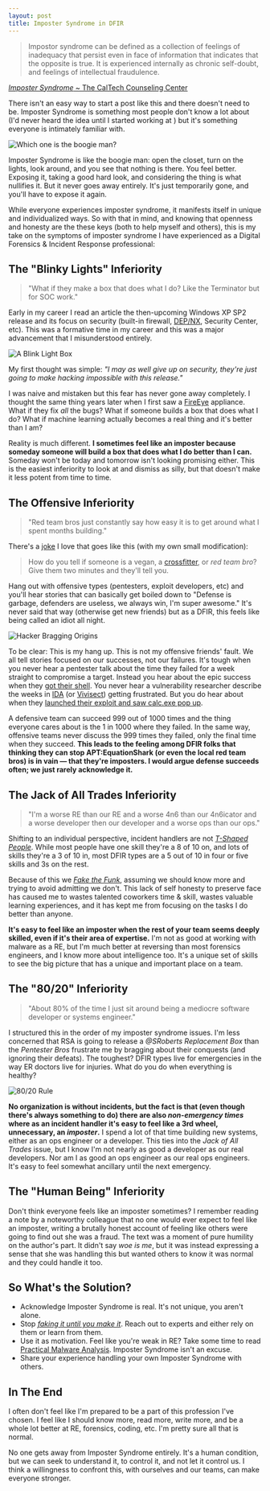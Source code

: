 ```yaml
---
layout: post
title: Imposter Syndrome in DFIR
---
```


> Impostor syndrome can be defined as a collection of feelings of inadequacy that persist even in face of information that indicates that the opposite is true. It is experienced internally as chronic self-doubt, and feelings of intellectual fraudulence.

[_Imposter Syndrome_ ~ The CalTech Counseling Center](https://counseling.caltech.edu/general/InfoandResources/Impostor)

There isn't an easy way to start a post like this and there doesn't need to be. Imposter Syndrome is something most people don't know a lot about (I'd never heard the idea until I started working at [<i class="fa fa-github"></i>](https://github.com/)) but it's something everyone is intimately familiar with.

![Which one is the boogie man?](https://38.media.tumblr.com/tumblr_m8txuocJ481rqten0o1_500.gif)

Imposter Syndrome is like the boogie man: open the closet, turn on the lights, look around, and you see that nothing is there. You feel better. Exposing it, taking a good hard look, and considering the thing is what nullifies it. But it never goes away entirely. It's just temporarily gone, and you'll have to expose it again.

While everyone experiences imposter syndrome, it manifests itself in unique and individualized ways. So with that in mind, and knowing that openness and honesty are the these keys (both to help myself and others), this is my take on the symptoms of imposter syndrome I have experienced as a Digital Forensics & Incident Response professional:

## The "Blinky Lights" Inferiority
> <i class="fa fa-comments-o fa-3x pull-left"></i> "What if they make a box that does what I do? Like the Terminator but for SOC work."

Early in my career I read an article the then-upcoming Windows XP SP2 release and its focus on security (built-in firewall, [DEP/NX](http://en.wikipedia.org/wiki/Data_Execution_Prevention), Security Center, etc). This was a formative time in my career and this was a major advancement that I misunderstood entirely.

![A Blink Light Box](http://www.plinkusa.net/products/G2220S-16.gif)

My first thought was simple: _"I may as well give up on security, they're just going to make hacking impossible with this release."_

I was naive and mistaken but this fear has never gone away completely. I thought the same thing years later when I first saw a [FireEye](https://www.fireeye.com/) appliance. What if they fix _all_ the bugs? What if someone builds a box that does what I do?  What if machine learning actually becomes a real thing and it's better than I am?

Reality is much different. __I sometimes feel like an imposter because someday someone will build a box that does what I do better than I can.__ Someday won't be today and tomorrow isn't looking promising either. This is the easiest inferiority to look at and dismiss as silly, but that doesn't make it less potent from time to time.

## The Offensive Inferiority
> <i class="fa fa-comments-o fa-3x pull-left"></i> "Red team bros just constantly say how easy it is to get around what I spent months building."

There's a [joke](https://uproxx.files.wordpress.com/2015/01/archer-burn.gif?w=650) I love that goes like this (with my own small modification):

> How do you tell if someone is a vegan, a [crossfitter](https://www.youtube.com/watch?v=pqb9pBJweVU), or _red team bro_? Give them two minutes and they'll tell you.

Hang out with offensive types (pentesters, exploit developers, etc) and you'll hear stories that can basically get boiled down to "Defense is garbage, defenders are useless, we always win, I'm super awesome." It's never said that way (otherwise get new friends) but as a DFIR, this feels like being called an idiot all night.

![Hacker Bragging Origins](http://38.media.tumblr.com/25381459d5898e2daf10b16c59d66955/tumblr_nl4nqvsTUK1s49n8po1_500.gif)

To be clear: This is my hang up. This is not my offensive friends' fault. We all tell stories focused on our successes, not our failures. It's tough when you never hear a pentester talk about the time they failed for a week straight to compromise a target. Instead you hear about the epic success when they [got their shell](/public/equation.jpg). You never hear a vulnerability researcher describe the weeks in [IDA](https://www.hex-rays.com/products/ida/) (or [Vivisect](https://github.com/vivisect/vivisect)) getting frustrated. But you do hear about when they [launched their exploit and saw calc.exe pop up](http://2.bp.blogspot.com/-6DX89aYwS7Y/UJBl7YXEL1I/AAAAAAAAABo/mm0VnPGZELY/s1600/timeout.gif).

A defensive team can succeed 999 out of 1000 times and the thing everyone cares about is the 1 in 1000 where they failed. In the same way, offensive teams never discuss the 999 times they failed, only the final time when they succeed. __This leads to the feeling among DFIR folks that thinking they can stop APT:EquationShark (or even the local red team bros) is in vain &mdash; that they're imposters. I would argue defense succeeds often; we just rarely acknowledge it.__

## The Jack of All Trades Inferiority
> <i class="fa fa-comments-o fa-3x pull-left"></i> "I'm a worse RE than our RE and a worse 4n6 than our 4n6icator and a worse developer then our developer and a worse ops than our ops."

Shifting to an individual perspective, incident handlers are not [_T-Shaped People_](http://web.archive.org/web/20110329003842/http://www.chiefexecutive.net/ME2/dirmod.asp?sid=&nm=&type=Publishing&mod=Publications::Article&mid=8F3A7027421841978F18BE895F87F791&tier=4&id=F42A23CB49174C5E9426C43CB0A0BC46). While most people have one skill they're a 8 of 10 on, and lots of skills they're a 3 of 10 in, most DFIR types are a 5 out of 10 in four or five skills and 3s on the rest.

Because of this we [_Fake the Funk_](http://www.urbandictionary.com/define.php?term=fake+the+funk), assuming we should know more and trying to avoid admitting we don't. This lack of self honesty to preserve face has caused me to wastes talented coworkers time & skill, wastes valuable learning experiences, and it has kept me from focusing on the tasks I do better than anyone.

__It's easy to feel like an imposter when the rest of your team seems deeply skilled, even if it's their area of expertise.__ I'm not as good at working with malware as a RE, but I'm much better at reversing than most forensics engineers, and I know more about intelligence too. It's a unique set of skills to see the big picture that has a unique and important place on a team.

## The "80/20" Inferiority
> <i class="fa fa-comments-o fa-3x pull-left"></i> "About 80% of the time I just sit around being a mediocre software developer or systems engineer."

I structured this in the order of my imposter syndrome issues. I'm less concerned that RSA is going to release a _@SRoberts Replacement Box_ than the _Pentester Bros_ frustrate me by bragging about their conquests (and ignoring their defeats). The toughest? DFIR types live for emergencies in the way ER doctors live for injuries. What do you do when everything is healthy?

![80/20 Rule](https://lh6.googleusercontent.com/xB3fRshdfQvPqWYeUbBnCfrl6VnHycVp2XIvCOe4rpfKGTmyYwq-rsT_yMWjdqxudMJufQT5Ur3KRO4Ud8fyLTXwQXb-IQgXrae6PcmRxtogBRpjzqs)

__No organization is without incidents, but the fact is that (even though there's always something to do) there are also _non-emergency times_ where as an incident handler it's easy to feel like a 3rd wheel, unnecessary, an _imposter_.__ I spend a lot of that time building new systems, either as an ops engineer or a developer. This ties into the _Jack of All Trades_ issue, but I know I'm not nearly as good a developer as our real developers. Nor am I as good an ops engineer as our real ops engineers. It's easy to feel somewhat ancillary until the next emergency.

## The "Human Being" Inferiority

Don't think everyone feels like an imposter sometimes? I remember reading a note by a noteworthy colleague that no one would ever expect to feel like an imposter, writing a brutally honest account of feeling like others were going to find out she was a fraud. The text was a moment of pure humility on the author's part. It didn't say _woe is me_, but it was instead expressing a sense that she was handling this but wanted others to know it was normal and they could handle it too.

## So What's the Solution?

- Acknowledge Imposter Syndrome is real. It's not unique, you aren't alone.
- Stop [_faking it until you make it_](http://www.entrepreneur.com/article/243629). Reach out to experts and either rely on them or learn from them.
- Use it as motivation. Feel like you're weak in RE? Take some time to read [Practical Malware Analysis](http://www.nostarch.com/malware). Imposter Syndrome isn't an excuse.
- Share your experience handling your own Imposter Syndrome with others.

## In The End

I often don't feel like I'm prepared to be a part of this profession I've chosen. I feel like I should know more, read more, write more, and be a whole lot better at RE, forensics, coding, etc. I'm pretty sure all that is normal.

No one gets away from Imposter Syndrome entirely. It's a human condition, but we can seek to understand it, to control it, and not let it control us. I think a willingness to confront this, with ourselves and our teams, can make everyone stronger.
